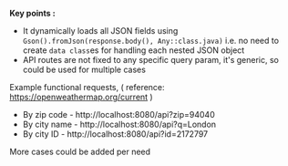 **Key points :**

- It dynamically loads all JSON fields using `Gson().fromJson(response.body(), Any::class.java)` i.e. no need to
  create `data class`es for handling each nested JSON object
- API routes are not fixed to any specific query param, it's generic, so could be used for multiple cases

Example functional requests, ( reference: https://openweathermap.org/current )

- By zip code - http://localhost:8080/api?zip=94040
- By city name - http://localhost:8080/api?q=London
- By city ID - http://localhost:8080/api?id=2172797

More cases could be added per need


